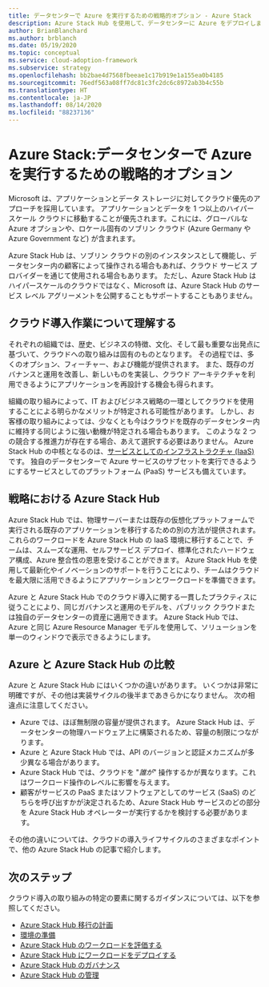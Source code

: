 ```yaml
---
title: データセンターで Azure を実行するための戦略的オプション - Azure Stack
description: Azure Stack Hub を使用して、データセンターに Azure をデプロイします。
author: BrianBlanchard
ms.author: brblanch
ms.date: 05/19/2020
ms.topic: conceptual
ms.service: cloud-adoption-framework
ms.subservice: strategy
ms.openlocfilehash: bb2bae4d7568fbeeae1c17b919e1a155ea0b4185
ms.sourcegitcommit: 76edf563a08ff7dc81c3fc2dc6c8972ab3b4c55b
ms.translationtype: HT
ms.contentlocale: ja-JP
ms.lasthandoff: 08/14/2020
ms.locfileid: "88237136"
---
```

# <a name="azure-stack-a-strategic-option-for-running-azure-in-your-datacenter"></a>Azure Stack:データセンターで Azure を実行するための戦略的オプション

Microsoft は、アプリケーションとデータ ストレージに対してクラウド優先のアプローチを採用しています。 アプリケーションとデータを 1 つ以上のハイパースケール クラウドに移動することが優先されます。これには、グローバルな Azure オプションや、ロケール固有のソブリン クラウド (Azure Germany や Azure Government など) が含まれます。 

Azure Stack Hub は、ソブリン クラウドの別のインスタンスとして機能し、データセンター内の顧客によって操作される場合もあれば、クラウド サービス プロバイダーを通じて使用される場合もあります。 ただし、Azure Stack Hub はハイパースケールのクラウドではなく、Microsoft は、Azure Stack Hub のサービス レベル アグリーメントを公開することもサポートすることもありません。

## <a name="understand-your-cloud-journey"></a>クラウド導入作業について理解する

それぞれの組織では、歴史、ビジネスの特徴、文化、そして最も重要な出発点に基づいて、クラウドへの取り組みは固有のものとなります。 その過程では、多くのオプション、フィーチャー、および機能が提供されます。 また、既存のガバナンスと運用を改善し、新しいものを実装し、クラウド アーキテクチャを利用できるようにアプリケーションを再設計する機会も得られます。

組織の取り組みによって、IT およびビジネス戦略の一環としてクラウドを使用することによる明らかなメリットが特定される可能性があります。 しかし、お客様の取り組みによっては、少なくとも今はクラウドを既存のデータセンター内に維持する同じように強い動機が特定される場合もあります。 このような 2 つの競合する推進力が存在する場合、あえて選択する必要はありません。 Azure Stack Hub の中核となるのは、[サービスとしてのインフラストラクチャ (IaaS)](https://azure.microsoft.com/blog/azure-stack-iaas-part-one) です。 独自のデータセンターで Azure サービスのサブセットを実行できるようにするサービスとしてのプラットフォーム (PaaS) サービスも備えています。

## <a name="azure-stack-hub-in-your-strategy"></a>戦略における Azure Stack Hub

Azure Stack Hub では、物理サーバーまたは既存の仮想化プラットフォームで実行される既存のアプリケーションを移行するための別の方法が提供されます。 これらのワークロードを Azure Stack Hub の IaaS 環境に移行することで、チームは、スムーズな運用、セルフサービス デプロイ、標準化されたハードウェア構成、Azure 整合性の恩恵を受けることができます。 Azure Stack Hub を使用して最新化やイノベーションのサポートを行うことにより、チームはクラウドを最大限に活用できるようにアプリケーションとワークロードを準備できます。

Azure と Azure Stack Hub でのクラウド導入に関する一貫したプラクティスに従うことにより、同じガバナンスと運用のモデルを、パブリック クラウドまたは独自のデータセンターの資産に適用できます。 Azure Stack Hub では、Azure と同じ Azure Resource Manager モデルを使用して、ソリューションを単一のウィンドウで表示できるようにします。

## <a name="compare-azure-with-azure-stack-hub"></a>Azure と Azure Stack Hub の比較

Azure と Azure Stack Hub にはいくつかの違いがあります。 いくつかは非常に明確ですが、その他は実装サイクルの後半まであきらかになりません。 次の相違点に注意してください。

- Azure では、ほぼ無制限の容量が提供されます。 Azure Stack Hub は、データセンターの物理ハードウェア上に構築されるため、容量の制限につながります。
- Azure と Azure Stack Hub では、API のバージョンと認証メカニズムが多少異なる場合があります。
- Azure Stack Hub では、クラウドを "_誰が_" 操作するかが異なります。これはワークロード操作のレベルに影響を与えます。
- 顧客がサービスの PaaS またはソフトウェアとしてのサービス (SaaS) のどちらを呼び出すかが決定されるため、Azure Stack Hub サービスのどの部分を Azure Stack Hub オペレーターが実行するかを検討する必要があります。

その他の違いについては、クラウドの導入ライフサイクルのさまざまなポイントで、他の Azure Stack Hub の記事で紹介します。

## <a name="next-steps"></a>次のステップ

クラウド導入の取り組みの特定の要素に関するガイダンスについては、以下を参照してください。

- [Azure Stack Hub 移行の計画](./plan.md)
- [環境の準備](./ready.md)
- [Azure Stack Hub のワークロードを評価する](./migrate-assess.md)
- [Azure Stack Hub にワークロードをデプロイする](./migrate-deploy.md)
- [Azure Stack Hub のガバナンス](./govern.md)
- [Azure Stack Hub の管理](./manage.md)
